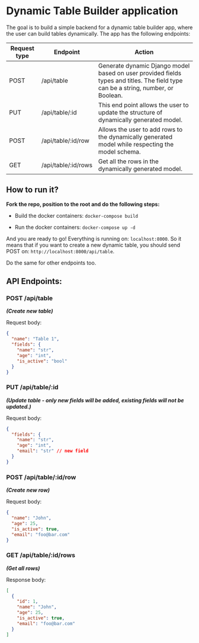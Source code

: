 # Dynamic Table Builder application

The goal is to build a simple backend for a dynamic table builder app, where the user can build tables dynamically. The app has
the following endpoints:

| Request type | Endpoint	           | Action                                                                                                                            |
|--------------|---------------------|-----------------------------------------------------------------------------------------------------------------------------------|
| POST	        | /api/table          | Generate dynamic Django model based on user provided fields types and titles. The field type can be a string, number, or Boolean. |
| PUT          | /api/table/:id	     | This end point allows the user to update the structure of dynamically generated model.                                            |
| POST         | 	/api/table/:id/row | Allows the user to add rows to the dynamically generated model while respecting the model schema.                                 |
| GET          | /api/table/:id/rows | Get all the rows in the dynamically generated model.                                                                              |

## How to run it?

**Fork the repo, position to the root and do the following steps:**

- Build the docker containers: `docker-compose build`

- Run the docker containers: `docker-compose up -d`

And you are ready to go! Everything is running on: `localhost:8000`. So it means that if you want to create a new
dynamic table, you should send POST on: `http://localhost:8000/api/table`.

Do the same for other endpoints too.

## API Endpoints:

### POST /api/table 

**_(Create new table)_**

Request body:

```json
{
  "name": "Table 1",
  "fields": {
    "name": "str",
    "age": "int",
    "is_active": "bool"
  }
}
```

### PUT /api/table/:id 

**_(Update table - only new fields will be added, existing fields will not be updated.)_**

Request body:

```json
{
  "fields": {
    "name": "str",
    "age": "int",
    "email": "str" // new field
  }
}
```

### POST /api/table/:id/row 

**_(Create new row)_**

Request body:

```json
{
  "name": "John",
  "age": 25,
  "is_active": true,
  "email": "foo@bar.com"
}
```

### GET /api/table/:id/rows 

**_(Get all rows)_**

Response body:

```json
[
  {
    "id": 1,
    "name": "John",
    "age": 25,
    "is_active": true,
    "email": "foo@bar.com"
  }
]
```
